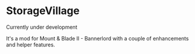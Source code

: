 # StorageVillage

Currently under development

It's a mod for Mount & Blade II - Bannerlord with a couple of enhancements and helper features.
